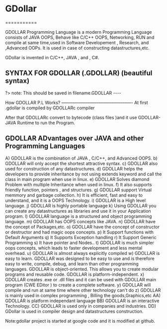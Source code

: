 # GDollar
===========

 GDOLLAR Programming Language  is a modern Programming Language consists of JAVA OOPS, Behave like C/C++ OOPS, Networking, RUN and compile at same time,used in Software Developement  , Research, and ,Advanced OOPs. It is used in case of  constructing  datastructures,etc.
 
 GDollar  is   invented   in  C/C++, JAVA , and , C#.
 

SYNTAX FOR GDOLLAR (.GDOLLAR) (beautiful syntax)
---------------------------------------------------------------
<GDOLLAR>
<Serialize>
<Statements>
<! GDOLLAR OOPS Logic !>
</Statements>
?>
note: This should be saved in filename.GDOLLAR
----

How GDOLLAR P.L Works?
––––––––––––––––––––––––––––––––-
At  first  .gdollar  is compiled by GDOLLARc compiler

After that GDOLLARc  convert to  bytecode (class files )and  it  use
GDOLLAR-JAVA Runtime   to run the Program.


GDOLLAR ADvantages over JAVA and other Programming Languages
----------------------------------------------------------------------------------
A) GDOLLAR is the combination of JAVA , C/C++, and Advanced OOPS.
b) GDOLLAR will only accept the shortest attractive syntax.
c) GDOLLAR also used for construction of any datastructures.
d) GDOLLAR helps the developers to provide inheritance by not using extends
keyword
and call the class in main program when use in linux.
e) GDOLLAR Solves diamond Problem with multiple Inheritance when used in linux.
f) It also supports friendly function, pointers , and structures.
g) GDOLLAR support Virtual memmory and garbage collection.
h) It is efficient, fast and easy to understand, and it is a OOPS Technology.
i) GDOLLAR is a High level language.
j) GDOLLAR is highly portable language
k) Using GDOLLAR you can create any datastructures as libraries and
use it in your Application program.
l) GDOLLAR language is a structured and object programming language.
m) GDOLLAR has OOPS concepts like JAVA.
n) GDOLLAR have the concept of Packages,etc.
o) GDOLLAR have the concept of constructor or destructor and had magic oops concepts.
p) It Support functions with Default Arguments
q) It Supports Exception handling
r) It Support Generic Programming
s) It have pointer and Nodes..
t) GDOLLAR is much simpler oops concepts, which leads to faster development and less mental
overhead.
u) GDOLLAR is almost always explicitly compiled
w) GDOLLAR is easy to learn. GDOLLAR was designed to be easy to use and is therefore easy to write,
compile, debug, and learn than other programming languages.
GDOLLAR is object-oriented. This allows you to create modular programs and reusable code.
GDOLLAR is platform-independent.
x) GDOLLAR creates   .exe  or  .dll   files   and  it  can be  used  with   GDOLLAR  main  program   (CWE  EDitor  )   to  create  a  complete  software.
y) GDOLLAR will compile and run at same time where other technology can't
do
z) GDOLLAR is mainly used in complex programming , Billing the
goods,Graphics,etc
AA) GDOLLAR is platform independant language
BB) GDOLLAR is an interactive Technology.
CC) GDOLLAR  is   used  only  in  companies  and  industries.
DD)  GDollar  is used   in  compiler design  and  datastructures construction.


Note:gdollar project is started at google code and it is modified at github.
